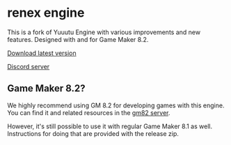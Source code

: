 # renex engine

This is a fork of Yuuutu Engine with various improvements and new features.
Designed with and for Game Maker 8.2.

[Download latest version](https://github.com/omicronrex/renex-engine/archive/refs/heads/standard.zip)

[Discord server](http://discord.gg/aWh9rFDHDA)

## Game Maker 8.2?

We highly recommend using GM 8.2 for developing games with this engine.
You can find it and related resources in the [gm82 server](https://discord.gg/b4QxacKumN).

However, it's still possible to use it with regular Game Maker 8.1 as well.
Instructions for doing that are provided with the release zip.